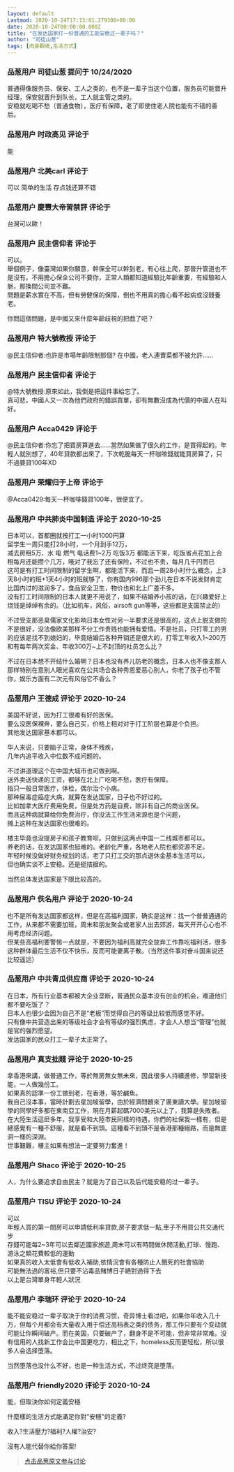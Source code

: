 ```yaml
---
layout: default
Lastmod: 2020-10-24T17:13:01.279300+00:00
date: 2020-10-24T00:00:00.000Z
title: "在发达国家打一份普通的工能安稳过一辈子吗？"
author: "司徒山葱"
tags: [肉身翻墙,生活方式]
---
```



### 品葱用户 **司徒山葱** 提问于 10/24/2020
    
普通得像服务员、保安、工人之类的，也不是一辈子当这个位置，服务员可能晋升经理，保安就晋升到队长，工人就主管之类的。  
安稳就吃喝不愁（普通食物），医疗有保障，老了即使住老人院也能有不错的善后。
    
                

### 品葱用户 **时政高见** 评论于 
        
能
        
                

### 品葱用户 **北美carl** 评论于 
        
可以 简单的生活 存点钱还算不错
        
                

### 品葱用户 **慶豐大帝習禁評** 评论于 
        
台灣可以歐！
        
                

### 品葱用户 **民主信仰者** 评论于 
        
可以。  
舉個例子，像臺灣如果你願意，幹保全可以幹到老，有心往上爬，那晉升管道也不是沒有。不用擔心保全公司不要你，正常人類都知道經驗比年齡重要，有經驗和人脈，那換間公司並不難。  
問題是薪水實在不高，但有勞健保的保障，倒也不用真的擔心看不起病或沒錢養老。  
  
你問這個問題，是中國又來什麼年齡歧視的把戲了吧？
        
                

### 品葱用户 **特大號教授** 评论于 
        
@民主信仰者:也許是市場年齡限制那個? 在中國，老人連賣菜都不被允許......
        
                

### 品葱用户 **民主信仰者** 评论于 
        
@特大號教授:原來如此，我倒是把這件事給忘了。  
真可悲，中國人又一次為他們政府的錯誤買單，卻有無數沒成為代價的中國人在叫好。
        
                

### 品葱用户 **Acca0429** 评论于 
        
@民主信仰者:你忘了把買房算進去......當然如果做了很久的工作，是買得起的。年輕人就別想了，40年貸款都出來了，下次乾脆每天一杯咖啡錢就能買房算了，只不過要貸100年XD
        
                

### 品葱用户 **荣耀归于上帝** 评论于 
        
@Acca0429:每天一杯咖啡錢貸100年，很便宜了。
        
                

### 品葱用户 **中共肺炎中国制造** 评论于 2020-10-25
        
日本可以，首都圈就按打工一小时1000円算  
留学生一周只能打28小时，一个月到手12万，  
减去房租5万、水 电 燃气 电话费1~2万 吃饭3万 都能活下来，吃饭省点花加上合租每月还能攒个几万，哦对了我忘了还有保险，不过也不贵，每月几千円而已  
这可是有打工时间限制的留学生啊，都能活下来，而且一周28小时什么概念，上3天8小时的班+1天4小时的班就够了，你有国内996那个劲儿在日本不说发财肯定比国内过的滋润多了。食品安全卫生，物价也和北上广差不多。  
没有打工时间限制的日本人就更不用说了，如果不结婚养小孩的话，在兴趣爱好上烧钱是绰绰有余的。（比如机车，风俗，airsoft gun等等，这些都是支国禁止的）  
  
不过受支那恶臭儒家文化影响日本女性对另一半要求还是很高的，这点上脱支做的不是很好，没法像欧美那样不分工作贵贱也能拥有爱情。不是社员，只打零工的男的应该是找不到媳妇的，毕竟结婚后各种开销还是很大的，打零工年收入1~200万和有每年两次奖金、年收300万~上不封顶的社员怎么比？  
  
不过在日本想不开结什么婚啊？日本也没有养儿防老的概念，日本人也不像支那人那样特别在意别人眼光喜欢在公共场合各种秀恩爱恶心别人，你老了孩子也不管你，娱乐方面有二次元有风俗它不香么？
        
                

### 品葱用户 **王德成** 评论于 2020-10-24
        
美国不好说，因为打工很难有好的医保。  
要么没医保裸奔，要么自己买，价格上相对对于打工阶层也算是个负担。  
其他发达国家基本都可以。  
  
华人来说，只要脑子正常，身体不残疾，  
几年内追平收入中位数不成问题的。  
  
不过讲道理这个在中国大城市也可做到啊。  
送外卖送快递的工资，都够在北上广吃喝不愁，医疗有保障。  
指只一般日常医疗，体检，偶尔治个小病。  
那种尿毒症癌症大病，就算在发达国家，日子也不好过的。  
比如加拿大医疗费用免费，但是处方药是自费，除非有自己的商业医保。  
而且这种病就算给你免费治疗，你没法工作生活来源也是个问题，  
摊上这种在发达国家也很难的。  
  
楼主毕竟也没提房子和孩子教育呗。只做到这两点中国一二线城市都可以。  
养老的话，在发达国家也挺难的。老龄化严重，各地老人院也都资源不足。  
年轻时候没做好财务规划的话，老了只打工交的那点退休金基本生活可以，  
但也确实谈不上安稳。还是挺拮据的。  
  
当然总体发达国家是下限比较高的。
        
                

### 品葱用户 **佚名用户** 评论于 2020-10-24
        
也不是所有发达国家都这样，但是在高福利国家，确实是这样：找一个普普通通的工作，从来都不需要加班，周末和朋友聚会或者家人出去郊游，每天开开心心也不用考虑经济问题。  
但某些高福利要警惕一点就是，不要因为福利高就完全放弃工作靠吃福利活，很多这种群体最后生活不仅不快乐，反而可能妻离子散。（当然这件事对奋斗国来说还比较遥远）
        
                

### 品葱用户 **中共青瓜供应商** 评论于 2020-10-24
        
在日本，所有行业基本都被大企业垄断，普通民众基本没有创业的机会，难道他们都不要吃饭了？  
日本人也很少会因为自己不是“老板”而觉得自己的等级比较低而感觉不好。  
只有像中共营造出来的等级社会才会有等级的强烈焦虑，才会人人想当“管理”也就是官的强烈愿望。  
发达国家的民众打工一辈子太正常了。
        
                

### 品葱用户 **真支拙賤** 评论于 2020-10-25
        
拿香港來講，做普通工作，等於無房無女無未來，因此很多人持續進修，學習新技能，一人做幾份工。  
如果真的認準一份工做到老，在香港，等於鹹魚。  
我自己沒本事，當時計劃去星加坡留學，由於經濟問題來了廣東讀大學。星加坡留學的同學好多都在東南亞工作，現在月薪起碼7000美元以上了，我算是失敗者。在大陸生活這麽多年，我享受和大陸市民同樣的待遇，你們的社保我一樣有，但是總感覺有一種不舒服，就是看不到頭。這種看不到頭不是香港那種絕路，而是無底洞一樣的深淵。  
世事艱難，樓主如果有想法一定要努力奮進！
        
                

### 品葱用户 **Shaco** 评论于 2020-10-25
        
人，为什么要追求自由民主？就是为了自己以及后代能安稳的过一辈子。
        
                

### 品葱用户 **TISU** 评论于 2020-10-24
        
可以  
年輕人買的第一間房可以申請低利率貸款,房子要求低一點,車子不用買公共交通代步  
存錢可能每2~3年可以去鄰近國家旅遊,周末可以有時間做休閒活動,打球、慢跑、游泳之類花費較低的運動  
如果真的收入太低會有低收入補助,依情況會有各種防止人餓死的社會協助  
可能無法過的富裕,但只要不沾毒品賭博日子絕對過得下去  
以上是台灣單身年輕人狀況
        
                

### 品葱用户 **李瑞环** 评论于 2020-10-24
        
能不能安稳过一辈子取决于你的消费习惯，奇异博士看过吧，如果你年收入几十万，但每个月都会有大量收入用于偿还高档表之类的债务，那工作只要有个变动就可能让你瞬间破产。而在美国，只要破产了，翻身不是不可能，但非常非常难。没有信用的人找新工作会比中国更吃力，相比之下，homeless反而更轻松，所以很多人会选择堕落。  
  
当然堕落也没什么不好，也是一种生活方式，不过终究是堕落。
        
                

### 品葱用户 **friendly2020** 评论于 2020-10-24
        
能，但取決你如何定義安穩  
  
什麼樣的生活方式能滿足你對"安穩"的定義?  
  
收入?生活壓力?福利?人權?治安?  
  
沒有人能代替你給你答案!
        
                





> [点击品葱原文参与讨论](https://pincong.rocks/question/32602)

